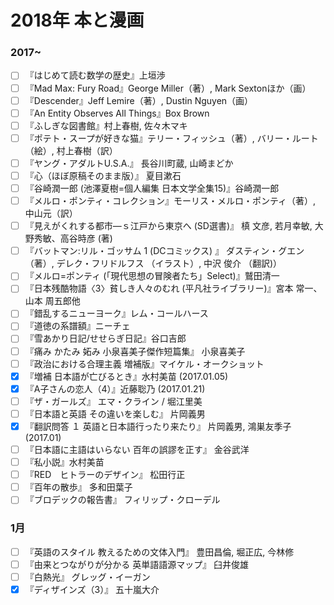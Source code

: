 #  2018年 本と漫画

### 2017~
- [ ] 『はじめて読む数学の歴史』上垣渉
- [ ] 『Mad Max: Fury Road』George Miller（著）, Mark Sextonほか（画）
- [ ] 『Descender』Jeff Lemire（著）, Dustin Nguyen（画）
- [ ] 『An Entity Observes All Things』Box Brown
- [ ] 『ふしぎな図書館』村上春樹, 佐々木マキ
- [ ] 『ポテト・スープが好きな猫』テリー・フィッシュ（著）, バリー・ルート（絵）, 村上春樹（訳）
- [ ] 『ヤング・アダルトU.S.A.』 長谷川町蔵, 山崎まどか
- [ ] 『心（ほぼ原稿そのまま版）』 夏目漱石
- [ ] 『谷崎潤一郎 (池澤夏樹=個人編集 日本文学全集15)』谷崎潤一郎
- [ ] 『メルロ・ポンティ・コレクション』モーリス・メルロ・ポンティ（著）, 中山元（訳）
- [ ] 『見えがくれする都市―ｓ江戸から東京へ (SD選書)』 槙 文彦, 若月幸敏, 大野秀敏、高谷時彦 (著)
- [ ] 『バットマン:リル・ゴッサム 1 (DCコミックス) 』 ダスティン・グエン （著）, デレク・フリドルフス （イラスト）, 中沢 俊介 （翻訳)）
- [ ] 『メルロ=ポンティ (「現代思想の冒険者たち」Select)』鷲田清一
- [ ] 『日本残酷物語〈3〉貧しき人々のむれ (平凡社ライブラリー)』宮本 常一、 山本 周五郎他
- [ ] 『錯乱するニューヨーク』レム・コールハース
- [ ] 『道徳の系譜額』ニーチェ
- [ ] 『雪あかり日記/せせらぎ日記』谷口吉郎
- [ ] 『痛み かたみ 妬み 小泉喜美子傑作短篇集』 小泉喜美子
- [ ] 『政治における合理主義 増補版』マイケル・オークショット
- [x] 『増補 日本語が亡びるとき』水村美苗 (2017.01.05)
- [x] 『A子さんの恋人（4）』近藤聡乃 (2017.01.21)
- [ ] 『ザ・ガールズ』 エマ・クライン / 堀江里美
- [ ] 『日本語と英語 その違いを楽しむ』 片岡義男
- [x] 『翻訳問答 １ 英語と日本語行ったり来たり』 片岡義男, 鴻巣友季子 (2017.01)
- [ ] 『日本語に主語はいらない 百年の誤謬を正す』 金谷武洋
- [ ] 『私小説』水村美苗
- [ ] 『RED　ヒトラーのデザイン』 松田行正
- [ ] 『百年の散歩』 多和田葉子
- [ ] 『ブロデックの報告書』 フィリップ・クローデル

### 1月
- [ ] 『英語のスタイル 教えるための文体入門』 豊田昌倫, 堀正広, 今林修
- [ ] 『由来とつながりが分かる 英単語語源マップ』 臼井俊雄
- [ ] 『白熱光』 グレッグ・イーガン
- [x] 『ディザインズ（3）』 五十嵐大介
